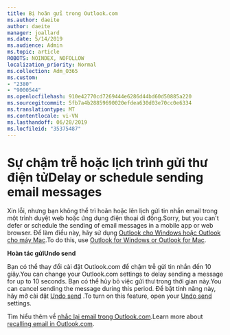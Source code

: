 ```yaml
---
title: Bị hoãn gửi trong Outlook.com
ms.author: daeite
author: daeite
manager: joallard
ms.date: 5/14/2019
ms.audience: Admin
ms.topic: article
ROBOTS: NOINDEX, NOFOLLOW
localization_priority: Normal
ms.collection: Adm_O365
ms.custom:
- "2380"
- "9000544"
ms.openlocfilehash: 910e42770cd7269444e6286d44bd60d50885a220
ms.sourcegitcommit: 5fb7a4b28859690020efdea630d03e70cc0e6334
ms.translationtype: MT
ms.contentlocale: vi-VN
ms.lasthandoff: 06/28/2019
ms.locfileid: "35375487"
---
```

# <a name="delay-or-schedule-sending-email-messages"></a><span data-ttu-id="afe4a-102">Sự chậm trễ hoặc lịch trình gửi thư điện tử</span><span class="sxs-lookup"><span data-stu-id="afe4a-102">Delay or schedule sending email messages</span></span>

<span data-ttu-id="afe4a-103">Xin lỗi, nhưng bạn không thể trì hoãn hoặc lên lịch gửi tin nhắn email trong một trình duyệt web hoặc ứng dụng điện thoại di động.</span><span class="sxs-lookup"><span data-stu-id="afe4a-103">Sorry, but you can't defer or schedule the sending of email messages in a mobile app or web browser.</span></span> <span data-ttu-id="afe4a-104">Để làm điều này, hãy sử dụng [Outlook cho Windows hoặc Outlook cho máy Mac](https://products.office.com/outlook/email-and-calendar-software-microsoft-outlook).</span><span class="sxs-lookup"><span data-stu-id="afe4a-104">To do this, use [Outlook for Windows or Outlook for Mac](https://products.office.com/outlook/email-and-calendar-software-microsoft-outlook).</span></span>

<span data-ttu-id="afe4a-105">**Hoàn tác gửi**</span><span class="sxs-lookup"><span data-stu-id="afe4a-105">**Undo send**</span></span>

<span data-ttu-id="afe4a-106">Bạn có thể thay đổi cài đặt Outlook.com để chậm trễ gửi tin nhắn đến 10 giây.</span><span class="sxs-lookup"><span data-stu-id="afe4a-106">You can change your Outlook.com settings to delay sending a message for up to 10 seconds.</span></span> <span data-ttu-id="afe4a-107">Bạn có thể hủy bỏ việc gửi thư trong thời gian này.</span><span class="sxs-lookup"><span data-stu-id="afe4a-107">You can cancel sending the message during this period.</span></span> <span data-ttu-id="afe4a-108">Để bật tính năng này, hãy mở cài đặt [Undo send](https://outlook.live.com/mail/options/mail/messageContent/undoSend) .</span><span class="sxs-lookup"><span data-stu-id="afe4a-108">To turn on this feature, open your [Undo send](https://outlook.live.com/mail/options/mail/messageContent/undoSend) settings.</span></span>

<span data-ttu-id="afe4a-109">Tìm hiểu thêm về [nhắc lại email trong Outlook.com](https://support.office.com/article/c069ddde-5282-4085-8f4c-d7b133324f8a).</span><span class="sxs-lookup"><span data-stu-id="afe4a-109">Learn more about [recalling email in Outlook.com](https://support.office.com/article/c069ddde-5282-4085-8f4c-d7b133324f8a).</span></span>